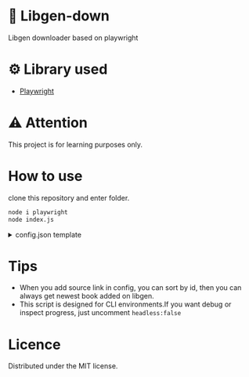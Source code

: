 # 📘 Libgen-down
Libgen downloader based on playwright

# ⚙ Library used
- [Playwright](http://playwright.dev/)

# ⚠ Attention
This project is for learning purposes only.

# How to use
clone this repository and enter folder.
```bash
node i playwright
node index.js
```

<details>
    <summary>config.json template</summary>

```json
{
    "name": "Libgen-down",
    "version": "1.0.0",
    "source": [
        {
            "name": "电子工业出版社",
            "link": "http://libgen.rs/search.php?&req=%E7%94%B5%E5%AD%90%E5%B7%A5%E4%B8%9A%E5%87%BA%E7%89%88%E7%A4%BE&phrase=1&view=simple&column=def&sort=id&sortmode=DESC"
        },
        {
            "name": "人民邮电出版社",
            "link": "http://libgen.rs/search.php?&req=%E4%BA%BA%E6%B0%91%E9%82%AE%E7%94%B5%E5%87%BA%E7%89%88%E7%A4%BE&phrase=1&view=simple&column=def&sort=id&sortmode=DESC"
        }
    ],
    "log": [
    ],
    "md5log": [
    ],
    "filter": {
        "year": {
            "min": "2013"
        },
        "size": {
            "max": "100M"
        }
    },
    "maxScan": 5
}
```
</details>

# Tips
- When you add source link in config, you can sort by id, then you can always get newest book added on libgen.
- This script is designed for CLI environments.If you want debug or inspect progress, just uncomment `headless:false`
# Licence
Distributed under the MIT license.